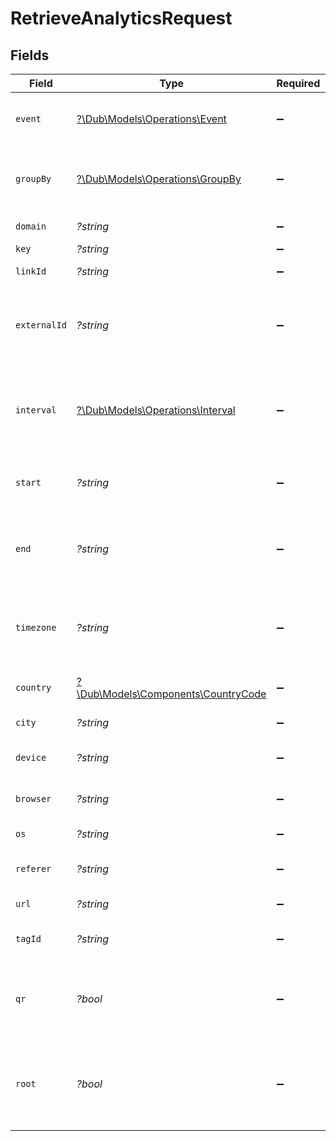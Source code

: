 # RetrieveAnalyticsRequest


## Fields

| Field                                                                                                                    | Type                                                                                                                     | Required                                                                                                                 | Description                                                                                                              | Example                                                                                                                  |
| ------------------------------------------------------------------------------------------------------------------------ | ------------------------------------------------------------------------------------------------------------------------ | ------------------------------------------------------------------------------------------------------------------------ | ------------------------------------------------------------------------------------------------------------------------ | ------------------------------------------------------------------------------------------------------------------------ |
| `event`                                                                                                                  | [?\Dub\Models\Operations\Event](../../Models/Operations/Event.md)                                                        | :heavy_minus_sign:                                                                                                       | The type of event to retrieve analytics for. Defaults to 'clicks'.                                                       |                                                                                                                          |
| `groupBy`                                                                                                                | [?\Dub\Models\Operations\GroupBy](../../Models/Operations/GroupBy.md)                                                    | :heavy_minus_sign:                                                                                                       | The parameter to group the analytics data points by. Defaults to 'count' if undefined.                                   |                                                                                                                          |
| `domain`                                                                                                                 | *?string*                                                                                                                | :heavy_minus_sign:                                                                                                       | The domain to filter analytics for.                                                                                      |                                                                                                                          |
| `key`                                                                                                                    | *?string*                                                                                                                | :heavy_minus_sign:                                                                                                       | The short link slug.                                                                                                     |                                                                                                                          |
| `linkId`                                                                                                                 | *?string*                                                                                                                | :heavy_minus_sign:                                                                                                       | The unique ID of the short link on Dub.                                                                                  |                                                                                                                          |
| `externalId`                                                                                                             | *?string*                                                                                                                | :heavy_minus_sign:                                                                                                       | This is the ID of the link in the your database. Must be prefixed with 'ext_' when passed as a query parameter.          |                                                                                                                          |
| `interval`                                                                                                               | [?\Dub\Models\Operations\Interval](../../Models/Operations/Interval.md)                                                  | :heavy_minus_sign:                                                                                                       | The interval to retrieve analytics for. Takes precedence over start and end. If undefined, defaults to 24h.              |                                                                                                                          |
| `start`                                                                                                                  | *?string*                                                                                                                | :heavy_minus_sign:                                                                                                       | The start date and time when to retrieve analytics from.                                                                 |                                                                                                                          |
| `end`                                                                                                                    | *?string*                                                                                                                | :heavy_minus_sign:                                                                                                       | The end date and time when to retrieve analytics from. If not provided, defaults to the current date.                    |                                                                                                                          |
| `timezone`                                                                                                               | *?string*                                                                                                                | :heavy_minus_sign:                                                                                                       | The IANA time zone code for aligning timeseries granularity (e.g. America/New_York). Defaults to UTC.                    | America/New_York                                                                                                         |
| `country`                                                                                                                | [?\Dub\Models\Components\CountryCode](../../Models/Components/CountryCode.md)                                            | :heavy_minus_sign:                                                                                                       | The country to retrieve analytics for.                                                                                   |                                                                                                                          |
| `city`                                                                                                                   | *?string*                                                                                                                | :heavy_minus_sign:                                                                                                       | The city to retrieve analytics for.                                                                                      | New York                                                                                                                 |
| `device`                                                                                                                 | *?string*                                                                                                                | :heavy_minus_sign:                                                                                                       | The device to retrieve analytics for.                                                                                    | Desktop                                                                                                                  |
| `browser`                                                                                                                | *?string*                                                                                                                | :heavy_minus_sign:                                                                                                       | The browser to retrieve analytics for.                                                                                   | Chrome                                                                                                                   |
| `os`                                                                                                                     | *?string*                                                                                                                | :heavy_minus_sign:                                                                                                       | The OS to retrieve analytics for.                                                                                        | Windows                                                                                                                  |
| `referer`                                                                                                                | *?string*                                                                                                                | :heavy_minus_sign:                                                                                                       | The referer to retrieve analytics for.                                                                                   | google.com                                                                                                               |
| `url`                                                                                                                    | *?string*                                                                                                                | :heavy_minus_sign:                                                                                                       | The URL to retrieve analytics for.                                                                                       |                                                                                                                          |
| `tagId`                                                                                                                  | *?string*                                                                                                                | :heavy_minus_sign:                                                                                                       | The tag ID to retrieve analytics for.                                                                                    |                                                                                                                          |
| `qr`                                                                                                                     | *?bool*                                                                                                                  | :heavy_minus_sign:                                                                                                       | Filter for QR code scans. If true, filter for QR codes only. If false, filter for links only. If undefined, return both. |                                                                                                                          |
| `root`                                                                                                                   | *?bool*                                                                                                                  | :heavy_minus_sign:                                                                                                       | Filter for root domains. If true, filter for domains only. If false, filter for links only. If undefined, return both.   |                                                                                                                          |